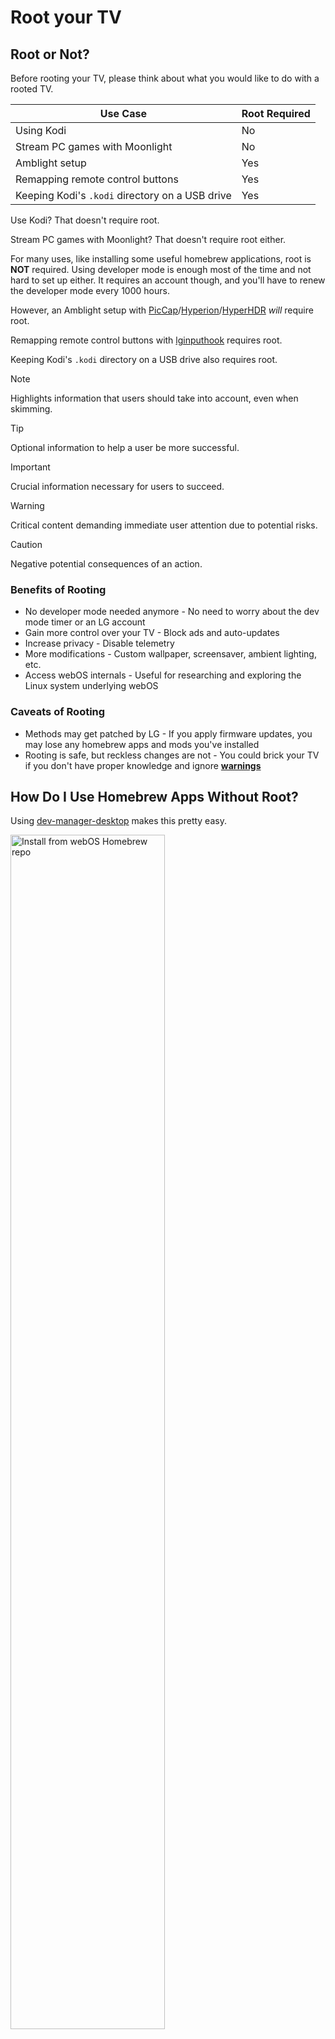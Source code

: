 # Root your TV

## Root or Not?

Before rooting your TV, please think about what you would like to do with a rooted TV.

| Use Case                                        | Root Required |
|-------------------------------------------------|---------------|
| Using Kodi                                      | No            |
| Stream PC games with Moonlight                  | No            |
| Amblight setup                                  | Yes           |
| Remapping remote control buttons                | Yes           |
| Keeping Kodi's `.kodi` directory on a USB drive | Yes           |

Use Kodi? That doesn't require root.

Stream PC games with Moonlight? That doesn't require root either.

For many uses, like installing some useful homebrew applications, root is **NOT** required.
Using developer mode is enough most of the time and not hard to set up either.
It requires an account though, and you'll have to renew the developer mode every
1000 hours.

However, an Amblight setup with
[PicCap](https://github.com/TBSniller/piccap)/[Hyperion](https://github.com/webosbrew/hyperion-webos)/[HyperHDR](https://github.com/webosbrew/hyperhdr-webos-loader)
*will* require root.

Remapping remote control buttons with [lginputhook](https://github.com/Simon34545/lginputhook) requires root.

Keeping Kodi's `.kodi` directory on a USB drive also requires root.

> [!NOTE]
> Highlights information that users should take into account, even when skimming.

> [!TIP]
> Optional information to help a user be more successful.

> [!IMPORTANT]
> Crucial information necessary for users to succeed.

> [!WARNING]
> Critical content demanding immediate user attention due to potential risks.

> [!CAUTION]
> Negative potential consequences of an action.

### Benefits of Rooting

* No developer mode needed anymore - No need to worry about the dev mode timer or an LG account
* Gain more control over your TV - Block ads and auto-updates
* Increase privacy - Disable telemetry
* More modifications - Custom wallpaper, screensaver, ambient lighting, etc.
* Access webOS internals - Useful for researching and exploring the Linux system underlying webOS

### Caveats of Rooting

* Methods may get patched by LG - If you apply firmware updates, you may lose any homebrew apps and mods you've
  installed
* Rooting is safe, but reckless changes are not - You could brick your TV if you don't have proper knowledge and ignore
  **[warnings](https://rootmy.tv/warning)**

## How Do I Use Homebrew Apps Without Root?

Using [dev-manager-desktop](https://github.com/webosbrew/dev-manager-desktop) makes this pretty easy.

<img src="https://user-images.githubusercontent.com/830358/215523117-0fdbde24-a503-4eed-8e2f-50a3486ce7f7.png" alt="Install from webOS Homebrew repo" title="Install from webOS Homebrew repo" width="70%">

## I Want Root Anyway!

As of February 2024, LG has released multiple patches for the vulnerabilities we found.
Depending on the firmware and model, there are multiple approaches to rooting a webOS TV.

- [RootMy.TV](https://rootmy.tv/) - For webOS 3.4 and up, but very likely patched (read
  the [README](https://github.com/RootMyTV/RootMyTV.github.io?tab=readme-ov-file#readme) first!)
- [crashd](https://gist.github.com/throwaway96/e811b0f7cc2a705a5a476a8dfa45e09f) - For webOS 4.0 and up; patches being
  rolled out
- [WTA](https://gist.github.com/throwaway96/b171240ef59d7f5fd6fb48fc6dfd2941) - For webOS 5 and up; patches being rolled
  out
- [DEBUG via NVM](https://gist.github.com/throwaway96/827ff726981cc2cbc46a22a2ad7337a1) - Works on all webOS versions
  prior to 4.0 (plus NetCast/GP) but requires opening up the TV (no permanent hardware modifications)
- GetMeIn - May work on webOS up to 3.4 on certain models, but don't use the original binary from the XDA thread